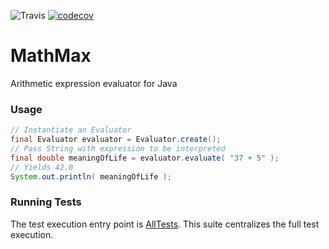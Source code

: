 ![Travis](https://travis-ci.org/WellCosta/MathMax.svg?branch=master) [![codecov](https://codecov.io/gh/WellCosta/MathMax/branch/master/graph/badge.svg)](https://codecov.io/gh/WellCosta/MathMax)

# MathMax                                 
Arithmetic expression evaluator for Java

### Usage

```java
// Instantiate an Evaluator
final Evaluator evaluator = Evaluator.create();
// Pass String with expression to be interpreted
final double meaningOfLife = evaluator.evaluate( "37 + 5" );
// Yields 42.0
System.out.println( meaningOfLife );
```

### Running Tests

The test execution entry point is [AllTests](https://github.com/WellCosta/MathMax/blob/master/src/test/java/com/github/mathmax/main/AllTests.java). 
This suite centralizes the full test execution. 
